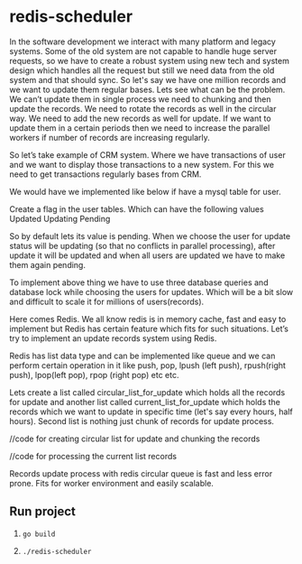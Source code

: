 # redis-scheduler

In the software development we interact with many platform and legacy systems. Some of the old system are not capable to handle huge server requests, so we have to create a robust system using new tech and system design which handles all the request but still we need data from the old system and that should sync. 
    So let's say we have one million records and we want to update them regular bases. Lets see what can be the problem.
We can’t update them in single process we need to chunking and then update the records.
We need to rotate the records as well in the circular way.
We need to add the new records as well for update.
If we want to update them in a certain periods then we need to increase the parallel workers if number of records are increasing regularly.


So let’s take example of CRM system. Where we have transactions of user and we want to display those transactions to a new system. For this we need to get transactions regularly bases from CRM. 

We would have we implemented like below if have a mysql table for user.

Create a flag in the user tables. Which can have the following values 
Updated
Updating
Pending
                
So  by default lets its value is pending. When we choose the user for update status will be updating (so that no conflicts in parallel processing), after update it will be updated and when all users are updated we have to make them again pending.

To implement above thing we have to use three database queries and database lock while choosing the users for updates. Which will be a bit slow and difficult to scale it for millions of users(records).

Here comes Redis. We all know redis is in memory cache, fast and easy to implement but Redis has certain feature which fits for such situations.  Let’s try to implement an update records system using Redis. 

Redis has list data type and can be implemented like queue and we can perform certain operation in it like push, pop, lpush (left push), rpush(right push), lpop(left pop), rpop (right pop) etc etc.

Lets create a list called circular_list_for_update which holds all the records for update and another list called current_list_for_update which holds the records which we want to update in specific time (let's say every hours, half hours). Second list is nothing just chunk of records for update process.

//code for creating circular list for update and chunking the records

//code for processing the current list records


Records update process with redis circular queue is fast and less error prone. Fits for worker environment and easily scalable.

## Run project

1. ```go build```

2. ```./redis-scheduler```